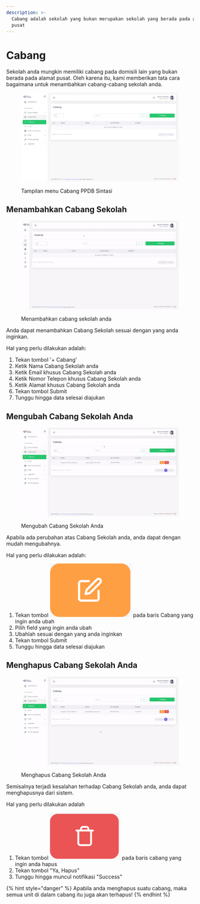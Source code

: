 ```yaml
---
description: >-
  Cabang adalah sekolah yang bukan merupakan sekolah yang berada pada alamat
  pusat
---
```


# Cabang

Sekolah anda mungkin memiliki cabang pada domisili lain yang bukan berada pada alamat pusat. Oleh karena itu, kami memberikan tata cara bagaimana untuk menambahkan cabang-cabang sekolah anda.

<figure><img src="../../.gitbook/assets/image (2) (1).png" alt=""><figcaption><p>Tampilan menu Cabang PPDB Sintasi</p></figcaption></figure>

## Menambahkan Cabang Sekolah

<figure><img src="../../.gitbook/assets/ezgif-6-3fb81e2c80.gif" alt=""><figcaption><p>Menambahkan cabang sekolah anda</p></figcaption></figure>

Anda dapat menambahkan Cabang Sekolah sesuai dengan yang anda inginkan.

Hal yang perlu dilakukan adalah:

1. Tekan tombol '+ Cabang'
2. Ketik Nama Cabang Sekolah anda
3. Ketik Email khusus Cabang Sekolah anda
4. Ketik Nomor Telepon khusus Cabang Sekolah anda
5. Ketik Alamat khusus Cabang Sekolah anda
6. Tekan tombol Submit
7. Tunggu hingga data selesai diajukan

## Mengubah Cabang Sekolah Anda

<figure><img src="../../.gitbook/assets/ezgif-1-15907c9b31.gif" alt=""><figcaption><p>Mengubah Cabang Sekolah Anda</p></figcaption></figure>

Apabila ada perubahan atas Cabang Sekolah anda, anda dapat dengan mudah mengubahnya.

Hal yang perlu dilakukan adalah:

1. Tekan tombol <img src="../../.gitbook/assets/image (3).png" alt="" data-size="line"> pada baris Cabang yang ingin anda ubah
2. Pilih field yang ingin anda ubah
3. Ubahlah sesuai dengan yang anda inginkan
4. Tekan tombol Submit
5. Tunggu hingga data selesai diajukan

## Menghapus Cabang Sekolah Anda

<figure><img src="../../.gitbook/assets/ezgif-1-c70475bffe.gif" alt=""><figcaption><p>Menghapus Cabang Sekolah Anda</p></figcaption></figure>

Semisalnya terjadi kesalahan terhadap Cabang Sekolah anda, anda dapat menghapusnya dari sistem.

Hal yang perlu dilakukan adalah

1. Tekan tombol <img src="../../.gitbook/assets/image (4).png" alt="" data-size="line"> pada baris cabang yang ingin anda hapus
2. Tekan tombol "Ya, Hapus"
3. Tunggu hingga muncul notifikasi "Success"

{% hint style="danger" %}
Apabila anda menghapus suatu cabang, maka semua unit di dalam cabang itu juga akan terhapus!
{% endhint %}
